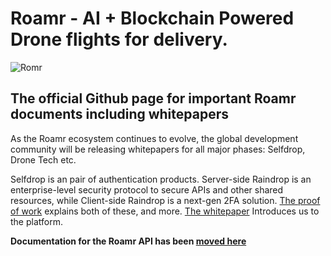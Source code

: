 # Roamr - AI + Blockchain Powered Drone flights for delivery. 
![Romr](https://pbs.twimg.com/profile_images/1036605621175545856/iW0RH0Wf_400x400.jpg)

## The official Github page for important Roamr documents including whitepapers
As the Roamr ecosystem continues to evolve, the global development community will be releasing whitepapers for all major phases: Selfdrop, Drone Tech etc.

Selfdrop is an pair of authentication products. Server-side Raindrop is an enterprise-level security protocol to secure APIs and other shared resources, while Client-side Raindrop is a next-gen 2FA solution. [The proof of work](./selfdrop.md) explains both of these, and more. [The whitepaper](./whitepaper.md) Introduces us to the platform.

**Documentation for the Roamr API has been [moved here](https://www.roamrtech.com)**
